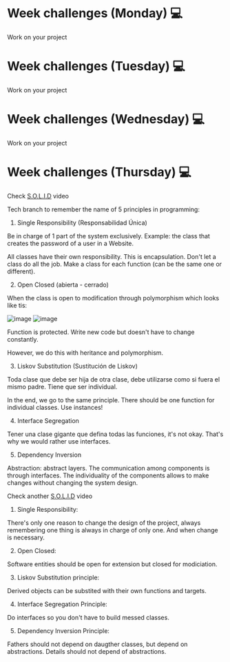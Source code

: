 # Week challenges (Monday) 💻

Work on your project

# Week challenges (Tuesday) 💻

Work on your project

# Week challenges (Wednesday) 💻

Work on your project

# Week challenges (Thursday) 💻

Check [S.O.L.I.D](https://www.youtube.com/watch?v=2X50sKeBAcQ) video

Tech branch to remember the name of 5 principles in programming:

1. Single Responsibility (Responsabilidad Única)

Be in charge of 1 part of the system exclusively.
Example: the class that creates the password of a user in a Website.

All classes have their own responsibility. This is encapsulation.
Don't let a class do all the job. Make a class for each function (can be the same one or different).

2. Open Closed (abierta - cerrado)

When the class is open to modification through polymorphism which looks like tis:

![image](https://user-images.githubusercontent.com/98929413/194915979-037c009e-fb77-48e6-b3ca-31f3ca7d538c.png)
![image](https://user-images.githubusercontent.com/98929413/194916096-7a5ac4f3-f323-48d5-869e-2652d9ff1f06.png)

Function is protected.
Write new code but doesn't have to change constantly.

However, we do this with heritance and polymorphism.

3. Liskov Substitution (Sustitución de Liskov)

Toda clase que debe ser hija de otra clase, debe utilizarse como si fuera el mismo padre. Tiene que ser individual.

In the end, we go to the same principle. There should be one function for individual classes. Use instances!

4. Interface Segregation

Tener una clase gigante que defina todas las funciones, it's not okay. That's why we would rather use interfaces.

5. Dependency Inversion

Abstraction: abstract layers. The communication among components is through interfaces. The individuality of the components allows to make changes without changing the system design. 

Check another [S.O.L.I.D](https://www.youtube.com/watch?v=XzdhzyAukMM) video

1. Single Responsibility:

There's only one reason to change the design of the project, always remembering one thing is always in charge of only one.
And when change is necessary.

2. Open Closed:

Software entities should be open for extension but closed for modiciation.

3. Liskov Substitution principle:

Derived objects can be substited with their own functions and targets.

4. Interface Segregation Principle: 

Do interfaces so you don't have to build messed classes.

5. Dependency Inversion Principle:

Fathers should not depend on daugther classes, but depend on abstractions.
Details should not depend of abstractions.
